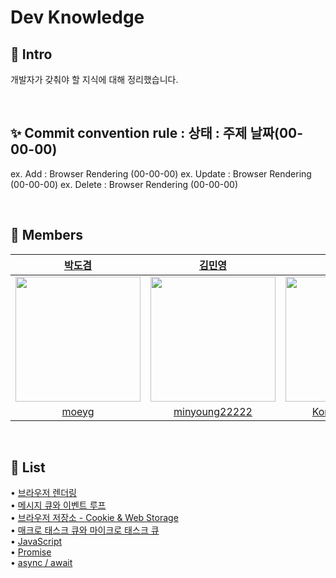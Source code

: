 # Dev Knowledge

## 🚀 Intro

개발자가 갖춰야 할 지식에 대해 정리했습니다. 

<br>

## ✨ Commit convention rule : 상태 : 주제 날짜(00-00-00)
ex. Add : Browser Rendering (00-00-00)
ex. Update : Browser Rendering (00-00-00)
ex. Delete : Browser Rendering (00-00-00)

<br>

## 🙌 Members

<div align='center'>

| [박도겸](https://github.com/moeyg) | [김민영](https://github.com/minyoung22222) | [허지현](https://github.com/Koreanhamster)|
| -------------------------------- | ----------------------------------------- | --------------------------------------- |
| <img src="https://avatars.githubusercontent.com/u/102715022?v=4" height="200" width="200"> | <img src="" height="200" width="200"> | <img src="" height="200" width="200"> |
| <div align='center'> [moeyg](https://github.com/moeyg) </div> | <div align='center'> [minyoung22222](https://github.com/minyoung22222) </div> |  <div align='center'> [Koreanhamster](https://github.com/Koreanhamster) </div> |

</div>


<br>

## 📝 List

• [브라우저 렌더링](https://github.com/moeyg/Front-end-Knowledge/blob/e77ae141ac55319842993ba53d6cf171a0eba840/Note/Browser-Rendering.md)
<br>
• [메시지 큐와 이벤트 루프](https://github.com/moeyg/Front-end-Knowledge/blob/97a26c229c49d32119b0ebcd94d11e6b3974bcde/Note/Message-Queue-and-Event-loop.md)
<br>
• [브라우저 저장소 - Cookie & Web Storage](https://github.com/moeyg/Front-end-Knowledge/blob/962878a8c4693b92ef4e81c2d30a1151f8fd8763/Note/Browser-Storage.md)
<br>
• [매크로 태스크 큐와 마이크로 태스크 큐](https://github.com/moeyg/Front-end-Knowledge/blob/778f4427acea59bcb558df41479839bd19f1f300/Note/MacroTaskQueue-MicroStackQueue.md)
<br>
• [JavaScript](https://github.com/moeyg/Front-end-Knowledge/blob/99a2f8688d7fd0c9523c635d1a6415c903241bb6/Note/What-is-JavaScript.md)
<br>
• [Promise](https://github.com/moeyg/Front-end-Knowledge/blob/08f0fb82c089ef16b4f9b1f754b92bd9e0c06078/Note/Promise.md)
<br>
• [async / await](https://github.com/moeyg/Front-end-Knowledge/blob/49c0055726f0a73bc21ca426b5de745ee18aff31/Note/async-await.md)
